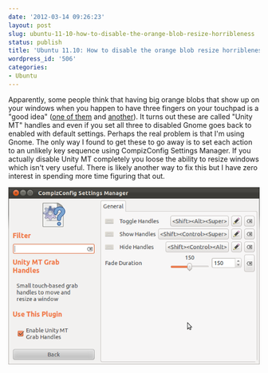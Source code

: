 ```yaml
---
date: '2012-03-14 09:26:23'
layout: post
slug: ubuntu-11-10-how-to-disable-the-orange-blob-resize-horribleness
status: publish
title: 'Ubuntu 11.10: How to disable the orange blob resize horribleness'
wordpress_id: '506'
categories:
- Ubuntu
---
```


Apparently, some people think that having big orange blobs that show up on your windows when you happen to have three fingers on your touchpad is a "good idea" ([one of them](http://www.omgubuntu.co.uk/2011/03/unity-love-handles-resizing-in-ubuntu-just-got-sexy/) and [another](http://www.youtube.com/watch?v=uij2ZMxzVsg)). It turns out these are called "Unity MT" handles and even if you set all three to disabled Gnome goes back to enabled with default settings. Perhaps the real problem is that I'm using Gnome. The only way I found to get these to go away is to set each action to an unlikely key sequence using CompizConfig Settings Manager. If you actually disable Unity MT completely you loose the ability to resize windows which isn't very useful. There is likely another way to fix this but I have zero interest in spending more time figuring that out.

[![](/assets/unity-mt-disable-sort-of.png)](/assets/unity-mt-disable-sort-of.png)


